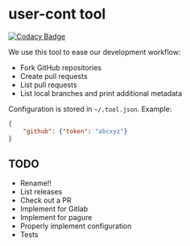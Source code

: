 # user-cont tool

[![Codacy Badge](https://api.codacy.com/project/badge/Grade/7c4e622a12074303b4b8752f87ef0c80)](https://www.codacy.com/app/user-cont/tool?utm_source=github.com&amp;utm_medium=referral&amp;utm_content=user-cont/tool&amp;utm_campaign=Badge_Grade)

We use this tool to ease our development workflow:

 * Fork GitHub repositories
 * Create pull requests
 * List pull requests
 * List local branches and print additional metadata

Configuration is stored in `~/.tool.json`. Example:

```json
{
    "github": {"token": "abcxyz"}
}
```


## TODO

 * Rename!!
 * List releases
 * Check out a PR
 * Implement for Gitlab
 * Implement for pagure
 * Properly implement configuration
 * Tests
